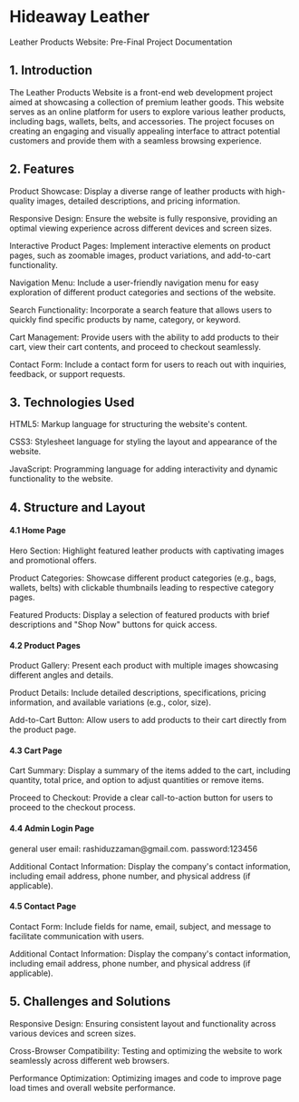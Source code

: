 # Hideaway Leather


Leather Products Website: Pre-Final Project Documentation
<h2>1. Introduction</h2>
The Leather Products Website is a front-end web development project aimed at showcasing a collection of premium leather goods. This website serves as an online platform for users to explore various leather products, including bags, wallets, belts, and accessories. The project focuses on creating an engaging and visually appealing interface to attract potential customers and provide them with a seamless browsing experience.

<h2>2. Features</h2>
Product Showcase: Display a diverse range of leather products with high-quality images, detailed descriptions, and pricing information.

Responsive Design: Ensure the website is fully responsive, providing an optimal viewing experience across different devices and screen sizes.

Interactive Product Pages: Implement interactive elements on product pages, such as zoomable images, product variations, and add-to-cart functionality.

Navigation Menu: Include a user-friendly navigation menu for easy exploration of different product categories and sections of the website.

Search Functionality: Incorporate a search feature that allows users to quickly find specific products by name, category, or keyword.

Cart Management: Provide users with the ability to add products to their cart, view their cart contents, and proceed to checkout seamlessly.

Contact Form: Include a contact form for users to reach out with inquiries, feedback, or support requests.

<h2>3. Technologies Used</h2>
HTML5: Markup language for structuring the website's content.

CSS3: Stylesheet language for styling the layout and appearance of the website.

JavaScript: Programming language for adding interactivity and dynamic functionality to the website.

<h2>4. Structure and Layout</h2>
<h4>4.1 Home Page</h4>
Hero Section: Highlight featured leather products with captivating images and promotional offers.

Product Categories: Showcase different product categories (e.g., bags, wallets, belts) with clickable thumbnails leading to respective category pages.

Featured Products: Display a selection of featured products with brief descriptions and "Shop Now" buttons for quick access.

<h4>4.2 Product Pages</h4>
Product Gallery: Present each product with multiple images showcasing different angles and details.

Product Details: Include detailed descriptions, specifications, pricing information, and available variations (e.g., color, size).

Add-to-Cart Button: Allow users to add products to their cart directly from the product page.

<h4>4.3 Cart Page</h4>
Cart Summary: Display a summary of the items added to the cart, including quantity, total price, and option to adjust quantities or remove items.

Proceed to Checkout: Provide a clear call-to-action button for users to proceed to the checkout process.

<h4>4.4 Admin Login Page</h4>
general user email: rashiduzzaman@gmail.com. <be>
password:123456

Additional Contact Information: Display the company's contact information, including email address, phone number, and physical address (if applicable).

<h4>4.5 Contact Page</h4>
Contact Form: Include fields for name, email, subject, and message to facilitate communication with users.

Additional Contact Information: Display the company's contact information, including email address, phone number, and physical address (if applicable).

<h2>5. Challenges and Solutions</h2>
Responsive Design: Ensuring consistent layout and functionality across various devices and screen sizes.

Cross-Browser Compatibility: Testing and optimizing the website to work seamlessly across different web browsers.

Performance Optimization: Optimizing images and code to improve page load times and overall website performance.
